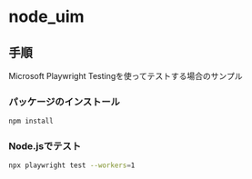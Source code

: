 # node_uim

## 手順

Microsoft Playwright Testingを使ってテストする場合のサンプル

### パッケージのインストール

```bash
npm install
```

### Node.jsでテスト

```bash
npx playwright test --workers=1
```
